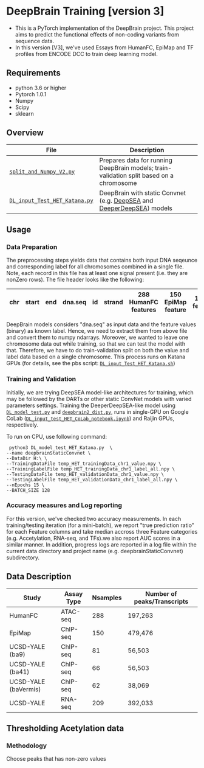 # DeepBrain Training [version 3]
- This is a PyTorch implementation of the DeepBrain project. This project aims to predict the functional effects of non-coding variants from sequence data.
- In this version [V3], we've used Essays from HumanFC, EpiMap and TF profiles from ENCODE DCC to train deep learning model.

## Requirements
- python 3.6 or higher
- Pytorch 1.0.1
- Numpy
- Scipy
- sklearn

## Overview
| File | Description |
| --- | --- |
| [```split_and_Numpy_V2.py```](https://github.com/Akmazad/deepBrain/blob/master/Data%20Processing/split_and_Numpy_V2.py) | Prepares data for running DeepBrain models; train-validation split based on a chromosome |
| [```DL_input_Test_HET_Katana.py```](https://github.com/Akmazad/deepBrain/blob/master/Training%203%20%5Bwith%20New%20data%5D/DL_input_Test_HET_Katana.py) | DeepBrain with static Convnet (e.g. [DeepSEA](https://github.com/FunctionLab/selene/blob/master/models/deepsea.py) and [DeeperDeepSEA](https://github.com/FunctionLab/selene/blob/master/tutorials/quickstart_training/deeperdeepsea.py)) models |


## Usage
### Data Preparation
The preprocessing steps yields data that contains both input DNA seqeunce and corresponding label for all chromosomes combined in a single file. Note, each record in this file has at least one signal present (i.e. they are nonZero rows). The file header looks like the following:

| chr | start | end | dna.seq | id | strand | 288 HumanFC features | 150 EpiMap feature | 128 TF features |
| --- | --- | --- | --- | --- | --- | --- | --- | --- |

DeepBrain models considers "dna.seq" as input data and the feature values (binary) as known label. Hence, we need to extract them from above file and convert them to numpy ndarrays. Moreover, we wanted to leave one chromosome data out while training, so that we can test the model with that. Therefore, we have to do train-validation split on both the value and label data based on a single chromosome. This process runs on Katana GPUs (for details, see the pbs script: [```DL_input_Test_HET_Katana.sh```](https://github.com/Akmazad/deepBrain/blob/master/Training%203%20%5Bwith%20New%20data%5D/DL_input_Test_HET_Katana.sh))

### Training and Validation
Initially, we are trying DeepSEA model-like architectures for training, which may be followed by the DARTs or other static ConvNet models with varied parameters settings. Training the DeeperDeepSEA-like model using [```DL_model_test.py```](https://github.com/Akmazad/deepBrain/blob/master/Training%202/DL_model_test.py) and [```deepbrain2_dist.py```](https://github.com/Akmazad/deepBrain/blob/master/Training%202/deepbrain2_dist.py), runs in single-GPU on Google CoLab ([```DL_input_test_HET_CoLab_notebook.ipynb```](https://github.com/Akmazad/deepBrain/blob/master/%20Training%203%20%5Bwith%20New%20data%5D/DL_input_test_HET_CoLab_notebook.ipynb)) and Raijin GPUs, respectively. 

To run on CPU, use following command:
```
 python3 DL_model_test_HET_Katana.py  \
--name deepbrainStaticConvnet \
--DataDir H:\ \
--TrainingDataFile temp_HET_trainingData_chr1_value.npy \
--TrainingLabelFile temp_HET_trainingData_chr1_label_all.npy \
--TestingDataFile temp_HET_validationData_chr1_value.npy \
--TestingLabelFile temp_HET_validationData_chr1_label_all.npy \
--nEpochs 15 \
--BATCH_SIZE 128
```

### Accuracy measures and Log reporting
For this version, we've checked two accuracy measurements. In each training/testing iteration (for a mini-batch), we report "true prediction ratio" for each Feature columns and take median accross three Feature categories (e.g. Accetylation, RNA-seq, and TFs).we also report AUC scores in a similar manner. In addition, progress logs are reported in a log file within the current data directory and project name (e.g. deepbrainStaticConvnet) subdirectory.


## Data Description

| Study | Assay Type | Nsamples | Number of peaks/Transcripts |
| --- | --- | --- | --- |
| HumanFC | ATAC-seq | 288 | 197,263 |
| EpiMap | ChIP-seq | 150 | 479,476 |
| UCSD-YALE (ba9) | ChIP-seq | 81 | 56,503 |
| UCSD-YALE (ba41) | ChIP-seq | 66 | 56,503 |
| UCSD-YALE (baVermis) | ChIP-seq | 62 | 38,069 |
| UCSD-YALE | RNA-seq | 209 | 392,033 |

## Thresholding Acetylation data
### Methodology
Choose peaks that has non-zero values 

